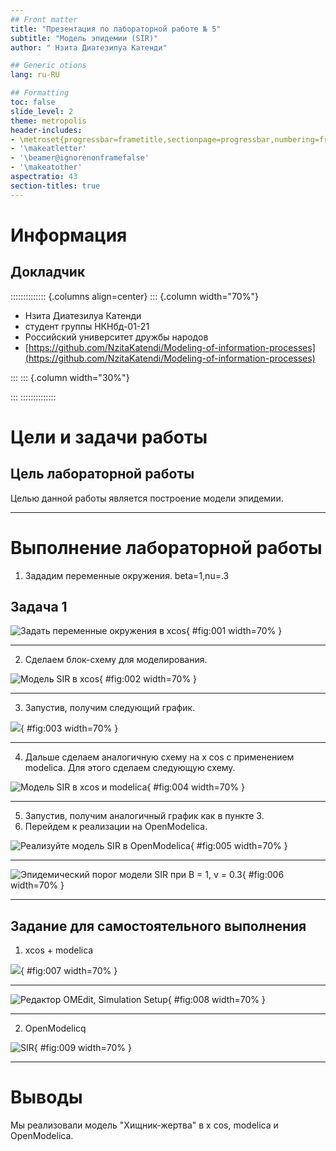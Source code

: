 ```yaml
---
## Front matter
title: "Презентация по лабораторной работе № 5"
subtitle: "Модель эпидемии (SIR)"
author: " Нзита Диатезилуа Катенди"

## Generic otions
lang: ru-RU

## Formatting
toc: false
slide_level: 2
theme: metropolis
header-includes:
- \metroset{progressbar=frametitle,sectionpage=progressbar,numbering=fraction}
- '\makeatletter'
- '\beamer@ignorenonframefalse'
- '\makeatother'
aspectratio: 43
section-titles: true
---
```

# Информация

## Докладчик

:::::::::::::: {.columns align=center}
::: {.column width="70%"}

* Нзита Диатезилуа Катенди
* студент группы НКНбд-01-21
* Российский университет дружбы народов
* [https://github.com/NzitaKatendi/Modeling-of-information-processes](https://github.com/NzitaKatendi/Modeling-of-information-processes)

:::
::: {.column width="30%"}

:::
::::::::::::::

# Цели и задачи работы

## Цель лабораторной работы

Целью данной работы является построение модели эпидемии.

---

# Выполнение лабораторной работы

1. Зададим переменные окружения. beta=1,nu=.3

## Задача 1

![Задать переменные окружения в xcos](image/image1.png){ #fig:001 width=70% }

---

2. Сделаем блок-схему для моделирования.

![Модель SIR в xcos](image/image2.png){ #fig:002 width=70% }

---

3. Запустив, получим следующий график.

![](image/image3.png){ #fig:003 width=70% }

---

4. Дальше сделаем аналогичную схему на х cos с применением
   modelica. Для этого сделаем следующую схему.

![Модель SIR в xcos и modelica](image/image4.png){ #fig:004 width=70% }

---

5. Запустив, получим аналогичный график как в пункте 3.
6. Перейдем к реализации на OpenModelica.

![Реализуйте модель SIR в OpenModelica](image/image5.png){ #fig:005 width=70% }

---

![Эпидемический порог модели SIR при В = 1, v = 0.3](image/image6.png){ #fig:006 width=70% }

---

## Задание для самостоятельного выполнения

1. xcos + modelica

![](image/image7.png){ #fig:007 width=70% }

---

![Редактор OMEdit, Simulation Setup](image/image8.png){ #fig:008 width=70% }

---

2. OpenModelicq

![SIR](image/image9.png){ #fig:009 width=70% }

---

# Выводы

Мы реализовали модель "Хищник-жертва" в x cos, modelica и OpenModelica.
